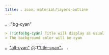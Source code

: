 ```yaml
---
title: 。icon: material/layers-outline
---
```


。:"bg-cyan"

```md
> [!info|bg-cyan] Title will display as usual
> The background color will be cyan
```

。["all-cyan"](../combined-styling/page-5.md)
页:1["title-cyan"](../title-styling/page-5.md)。
.

